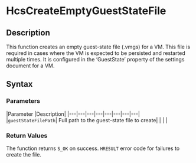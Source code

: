 # HcsCreateEmptyGuestStateFile
## Description
This function creates an empty guest-state file (.vmgs) for a VM. This file is required in cases where the VM  is expected to be persisted and restarted multiple times. It is configured in the ‘GuestState’ property of the settings document for a VM.

## Syntax

### Parameters
|Parameter     |Description|
|---|---|---|---|---|---|---|---| 
|`guestStateFilePath`| Full path to the guest-state file to create|
|    |    | 



### Return Values
The function returns `S_OK` on success. `HRESULT` error code for failures to create the file.


